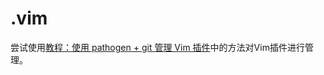 .vim
=====
尝试使用[教程：使用 pathogen + git 管理 Vim 插件][1]中的方法对Vim插件进行管理。

[1]: http://lostjs.com/2012/02/04/use-pathogen-and-git-to-manage-vimfiles/
